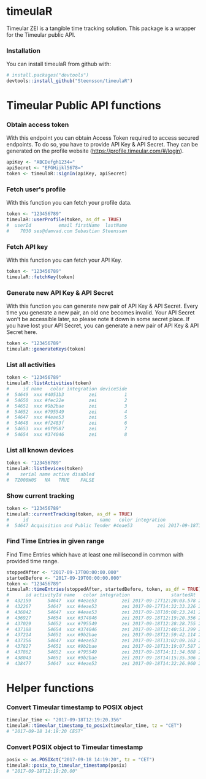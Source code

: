 
timeulaR
========

Timeular ZEI is a tangible time tracking solution. This package is a wrapper for the Timeular public API.

### Installation

You can install timeulaR from github with:

``` r
# install.packages("devtools")
devtools::install_github("Steensson/timeulaR")
```

Timeular Public API functions
=============================

### Obtain access token

With this endpoint you can obtain Access Token required to access secured endpoints. To do so, you have to provide API Key & API Secret. They can be generated on the profile website (<https://profile.timeular.com/#/login>).

``` r
apiKey <- "ABCDefgh1234="
apiSecret <- "EFGHijkl5678="
token <- timeulaR::signIn(apiKey, apiSecret)
```

### Fetch user's profile

With this function you can fetch your profile data.

``` r
token <- "123456789"
timeulaR::userProfile(token, as_df = TRUE)
#  userId          email firstName  lastName
#    7030 ses@damvad.com Sebastian Steenssøn
```

### Fetch API key

With this function you can fetch your API Key.

``` r
token <- "123456789"
timeulaR::fetchKey(token)
```

### Generate new API Key & API Secret

With this function you can generate new pair of API Key & API Secret. Every time you generate a new pair, an old one becomes invalid. Your API Secret won’t be accessible later, so please note it down in some secret place. If you have lost your API Secret, you can generate a new pair of API Key & API Secret here.

``` r
token <- "123456789"
timeulaR::generateKeys(token)
```

### List all activities

``` r
token <- "123456789"
timeulaR::listActivities(token)
#     id name   color integration deviceSide
#  54649  xxx #4051b3         zei          1
#  54650  xxx #fec22e         zei          2
#  54651  xxx #9b2bae         zei          3
#  54652  xxx #795549         zei          4
#  54647  xxx #4eae53         zei          5
#  54648  xxx #f2483f         zei          6
#  54653  xxx #0f9587         zei          7
#  54654  xxx #374046         zei          8
```

### List all known devices

``` r
token <- "123456789"
timeulaR::listDevices(token)
#    serial name active disabled
#  TZ008W0S   NA   TRUE    FALSE
```

### Show current tracking

``` r
token <- "123456789"
timeulaR::currentTracking(token, as_df = TRUE)
#     id                          name   color integration               startedAt note
#  54647 Acquisition and Public Tender #4eae53         zei 2017-09-18T16:32:26.437   NA
```

### Find Time Entries in given range

Find Time Entries which have at least one millisecond in common with provided time range.

``` r
stoppedAfter <- "2017-09-17T00:00:00.000"
startedBefore <- "2017-09-19T00:00:00.000"
token <- "123456789"
timeulaR::timeEntries(stoppedAfter, startedBefore, token, as_df = TRUE)
#      id activityId name   color integration               startedAt               stoppedAt note
#  432159      54647  xxx #4eae53         zei 2017-09-17T12:20:03.578 2017-09-17T13:47:09.602   NA
#  432267      54647  xxx #4eae53         zei 2017-09-17T14:32:33.226 2017-09-17T16:24:44.072   NA
#  436842      54647  xxx #4eae53         zei 2017-09-18T10:08:23.241 2017-09-18T12:19:12.974   NA
#  436927      54654  xxx #374046         zei 2017-09-18T12:19:20.356 2017-09-18T12:28:28.355   NA
#  437029      54652  xxx #795549         zei 2017-09-18T12:28:28.755 2017-09-18T12:40:50.752   NA
#  437188      54654  xxx #374046         zei 2017-09-18T12:40:51.299 2017-09-18T12:59:41.573   NA
#  437214      54651  xxx #9b2bae         zei 2017-09-18T12:59:42.114 2017-09-18T13:02:08.765   NA
#  437356      54647  xxx #4eae53         zei 2017-09-18T13:02:09.163 2017-09-18T13:19:07.182   NA
#  437827      54651  xxx #9b2bae         zei 2017-09-18T13:19:07.587 2017-09-18T14:11:33.595   NA
#  437862      54652  xxx #795549         zei 2017-09-18T14:11:34.088 2017-09-18T14:15:34.792   NA
#  438043      54651  xxx #9b2bae         zei 2017-09-18T14:15:35.306 2017-09-18T14:32:26.413   NA
#  438477      54647  xxx #4eae53         zei 2017-09-18T14:32:26.960 2017-09-18T15:28:00.451   NA
```

Helper functions
================

### Convert Timeular timestamp to POSIX object

``` r
timeular_time <- "2017-09-18T12:19:20.356"
timeulaR::timeular_timestamp_to_posix(timeular_time, tz = "CET")
# "2017-09-18 14:19:20 CEST"
```

### Convert POSIX object to Timeular timestamp

``` r
posix <- as.POSIXct("2017-09-18 14:19:20", tz = "CET")
timeulaR::posix_to_timeular_timestamp(posix)
# "2017-09-18T12:19:20.00"
```
